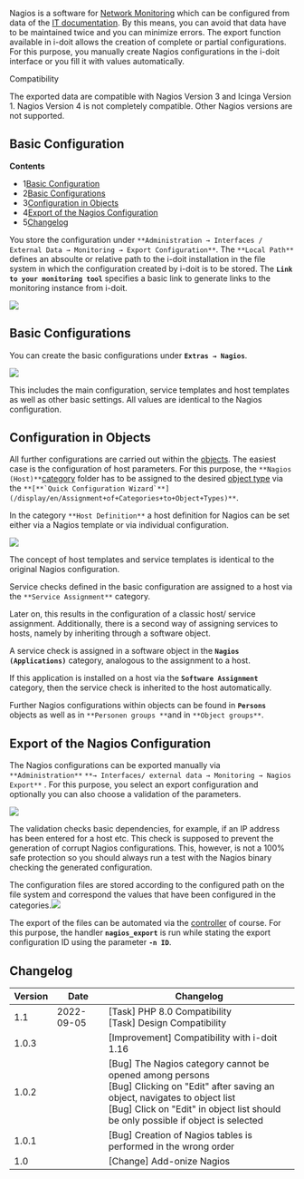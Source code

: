Nagios is a software for [Network Monitoring](/display/en/Network+Monitoring) which can be configured from data of the [IT documentation](/display/en/Glossary). By this means, you can avoid that data have to be maintained twice and you can minimize errors. The export function available in i-doit allows the creation of complete or partial configurations. For this purpose, you manually create Nagios configurations in the i-doit interface or you fill it with values automatically.

Compatibility

The exported data are compatible with Nagios Version 3 and Icinga Version 1. Nagios Version 4 is not completely compatible. Other Nagios versions are not supported.

Basic Configuration
-------------------

**Contents**

*   1[Basic Configuration](#Nagios-BasicConfiguration)
*   2[Basic Configurations](#Nagios-BasicConfigurations)
*   3[Configuration in Objects](#Nagios-ConfigurationinObjects)
*   4[Export of the Nagios Configuration](#Nagios-ExportoftheNagiosConfiguration)
*   5[Changelog](#Nagios-Changelog)

You store the configuration under `**Administration → Interfaces / External Data → Monitoring → Export Configuration**`. The `**Local Path**` defines an absoulte or relative path to the i-doit installation in the file system in which the configuration created by i-doit is to be stored. The **`Link to your monitoring tool`** specifies a basic link to generate links to the monitoring instance from i-doit.

![](/download/attachments/66355717/1.png?version=2&modificationDate=1606810715716&api=v2)

Basic Configurations
--------------------

You can create the basic configurations under **`Extras → Nagios`**.

![](/download/attachments/66355717/2.png?version=1&modificationDate=1606810667244&api=v2)

This includes the main configuration, service templates and host templates as well as other basic settings. All values are identical to the Nagios configuration.

Configuration in Objects
------------------------

All further configurations are carried out within the [objects](/display/en/Structure+of+the+IT+Documentation). The easiest case is the configuration of host parameters. For this purpose, the `**Nagios (Host)**`[category](/display/en/Structure+of+the+IT+Documentation) folder has to be assigned to the desired [object type](/display/en/Structure+of+the+IT+Documentation) via the ``**[**`Quick Configuration Wizard`**](/display/en/Assignment+of+Categories+to+Object+Types)**``.

In the category `**Host Definition**` a host definition for Nagios can be set either via a Nagios template or via individual configuration.

![](/download/attachments/66355717/3.png?version=1&modificationDate=1606810675375&api=v2)

The concept of host templates and service templates is identical to the original Nagios configuration.

Service checks defined in the basic configuration are assigned to a host via the `**Service Assignment**` category.

Later on, this results in the configuration of a classic host/ service assignment. Additionally, there is a second way of assigning services to hosts, namely by inheriting through a software object.

A service check is assigned in a software object in the **`Nagios (Applications)`** category, analogous to the assignment to a host.

If this application is installed on a host via the **`Software Assignment`** category, then the service check is inherited to the host automatically.

Further Nagios configurations within objects can be found in **`Persons`** objects as well as in `**Personen groups **`and in `**Object groups**`.

Export of the Nagios Configuration
----------------------------------

The Nagios configurations can be exported manually via `**Administration**` `**→ Interfaces/ external data → Monitoring → Nagios Export**` . For this purpose, you select an export configuration and optionally you can also choose a validation of the parameters.

![](/download/attachments/66355717/1.png?version=2&modificationDate=1606810715716&api=v2)

The validation checks basic dependencies, for example, if an IP address has been entered for a host etc. This check is supposed to prevent the generation of corrupt Nagios configurations. This, however, is not a 100% safe protection so you should always run a test with the Nagios binary checking the generated configuration.

The configuration files are stored according to the configured path on the file system and correspond the values that have been configured in the categories.![](https://lh5.googleusercontent.com/Ah40XNq3usBlkC94ZdfrYEi3BWP1pRCkRYJz_kKl1j5mn4iSFLzsAzqxxtZcDHWIxViTSaZ5bnqdC7BY2My3jUeJEoNaMCToxrjgBAy1h_x3X16p1wFXVr2t6zZPTfgeLmm-ZX-K)

The export of the files can be automated via the [controller](https://kb.i-doit.com/pages/viewpage.action?pageId=37355566) of course. For this purpose, the handler **`nagios_export`** is run while stating the export configuration ID using the parameter **`-n ID`**.

  

  

Changelog
---------

| Version | Date | Changelog |
| --- | --- | --- |
| 1.1 | 2022-09-05 | \[Task\] PHP 8.0 Compatibility  <br>\[Task\] Design Compatibility |
| 1.0.3 |     | \[Improvement\] Compatibility with i-doit 1.16 |
| 1.0.2 |     | \[Bug\] The Nagios category cannot be opened among persons  <br>\[Bug\] Clicking on "Edit" after saving an object, navigates to object list  <br>\[Bug\] Click on "Edit" in object list should be only possible if object is selected |
| 1.0.1 |     | \[Bug\] Creation of Nagios tables is performed in the wrong order |
| 1.0 |     | \[Change\] Add-onize Nagios |